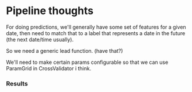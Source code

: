 # Pipeline thoughts

For doing predictions, we'll generally have some set of features for a given date, then need to match that to a label that represents a date in the future (the next date/time usually).

So we need a generic lead function. (have that?)

We'll need to make certain params configurable so that we can use ParamGrid in CrossValidator i think.

### Results

